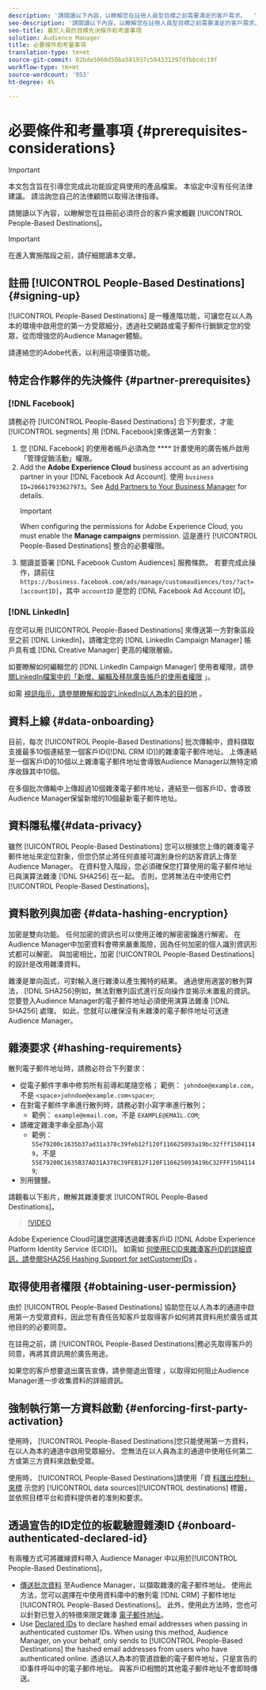 ```yaml
---
description: '請閱讀以下內容，以瞭解您在註冊人員型目標之前需要滿足的客戶需求。  '
seo-description: '請閱讀以下內容，以瞭解您在註冊人員型目標之前需要滿足的客戶需求。  '
seo-title: 基於人員的目標先決條件和考慮事項
solution: Audience Manager
title: 必要條件和考量事項
translation-type: tm+mt
source-git-commit: 02bde5060d50ba581937c504331397dfbbcdc19f
workflow-type: tm+mt
source-wordcount: '953'
ht-degree: 4%

---
```



# 必要條件和考量事項 {#prerequisites-considerations}

>[!IMPORTANT]
>本文包含旨在引導您完成此功能設定與使用的產品檔案。 本協定中沒有任何法律建議。 請洽詢您自己的法律顧問以取得法律指導。

請閱讀以下內容，以瞭解您在註冊前必須符合的客戶需求概觀 [!UICONTROL People-Based Destinations]。

>[!IMPORTANT]
> 在進入實施階段之前，請仔細閱讀本文章。

## 註冊 [!UICONTROL People-Based Destinations] {#signing-up}

[!UICONTROL People-Based Destinations] 是一種進階功能，可讓您在以人為本的環境中啟用您的第一方受眾細分，透過社交網路或電子郵件行銷鎖定您的受眾，從而增強您的Audience Manager體驗。

請連絡您的Adobe代表，以利用這項優質功能。

## 特定合作夥伴的先決條件 {#partner-prerequisites}

### [!DNL Facebook]

請務必符 [!UICONTROL People-Based Destinations] 合下列要求，才能 [!UICONTROL segments] 用 [!DNL Facebook]來傳送第一方對象：

1. 您 [!DNL Facebook] 的使用者帳戶必須為您 **** 計畫使用的廣告帳戶啟用「管理促銷活動」權限。
2. Add the **Adobe Experience Cloud** business account as an advertising partner in your [!DNL Facebook Ad Account]. 使用 `business ID=206617933627973`。See [Add Partners to Your Business Manager](https://www.facebook.com/business/help/1717412048538897) for details.
   >[!IMPORTANT]
   > When configuring the permissions for Adobe Experience Cloud, you must enable the **Manage campaigns** permission. 這是進行 [!UICONTROL People-Based Destinations] 整合的必要權限。
3. 閱讀並簽署 [!DNL Facebook Custom Audiences] 服務條款。 若要完成此操作，請前往 `https://business.facebook.com/ads/manage/customaudiences/tos/?act=[accountID]`，其中 `accountID` 是您的 [!DNL Facebook Ad Account ID]。

### [!DNL LinkedIn]

在您可以用 [!UICONTROL People-Based Destinations] 來傳送第一方對象區段至之前 [!DNL LinkedIn]，請確定您的 [!DNL LinkedIn Campaign Manager] 帳戶具有或 [!DNL Creative Manager] 更高的權限層級。

如要瞭解如何編輯您的 [!DNL LinkedIn Campaign Manager] 使用者權限，請參 [閱LinkedIn檔案中的「新增、編輯及移除廣告帳戶的使用者權限](https://www.linkedin.com/help/lms/answer/5753) 」。

如需 [視訊指示，請參閱瞭解和設定LinkedIn以人為本的目的地](https://docs.adobe.com/content/help/en/audience-manager-learn/tutorials/data-activation/people-based-destinations/understanding-and-configuring-the-linkedin-pbd.html) 。

## 資料上線 {#data-onboarding}

目前，每次 [!UICONTROL People-Based Destinations] 批次傳輸中，資料擷取支援最多10個連結至一個客戶ID([!DNL CRM ID])的雜湊電子郵件地址。 上傳連結至一個客戶ID的10個以上雜湊電子郵件地址會導致Audience Manager以無特定順序收錄其中10個。

在多個批次傳輸中上傳超過10個雜湊電子郵件地址，連結至一個客戶ID，會導致Audience Manager保留新增的10個最新電子郵件地址。

## 資料隱私權{#data-privacy}

雖然 [!UICONTROL People-Based Destinations] 您可以根據您上傳的雜湊電子郵件地址來定位對象，但您仍禁止將任何直接可識別身份的訪客資訊上傳至Audience Manager。 在資料登入階段，您必須確保您打算使用的電子郵件地址已與演算法雜湊 [!DNL SHA256] 在一起。 否則，您將無法在中使用它們 [!UICONTROL People-Based Destinations]。

## 資料散列與加密 {#data-hashing-encryption}

加密是雙向功能。 任何加密的資訊也可以使用正確的解密密鑰進行解密。 在Audience Manager中加密資料會帶來嚴重風險，因為任何加密的個人識別資訊形式都可以解密。 與加密相比，加密 [!UICONTROL People-Based Destinations] 的設計是改用雜湊資料。

雜湊是單向函式，可對輸入進行雜湊以產生獨特的結果。 通過使用適當的散列算法， [!DNL SHA256]例如，無法對散列函式進行反向操作並揭示未置亂的資訊。 您要登入Audience Manager的電子郵件地址必須使用演算法雜湊 [!DNL SHA256] 處理。 如此，您就可以確保沒有未雜湊的電子郵件地址可送達Audience Manager。

## 雜湊要求 {#hashing-requirements}

散列電子郵件地址時，請務必符合下列要求：

* 從電子郵件字串中修剪所有前導和尾隨空格； 範例： `johndoe@example.com`，不是 `<space>johndoe@example.com<space>`;
* 在對電子郵件字串進行散列時，請務必對小寫字串進行散列；
   * 範例： `example@email.com`，不是 `EXAMPLE@EMAIL.COM`;
* 請確定雜湊字串全部為小寫
   * 範例： `55e79200c1635b37ad31a378c39feb12f120f116625093a19bc32fff15041149`，不是 `55E79200C1635B37AD31A378C39FEB12F120F116625093A19bC32FFF15041149`;
* 別用鹽鹽。

請觀看以下影片，瞭解其雜湊要求 [!UICONTROL People-Based Destinations]。

>[!VIDEO](https://video.tv.adobe.com/v/29003/)

Adobe Experience Cloud可讓您選擇透過雜湊客戶ID [!DNL Adobe Experience Platform Identity Service (ECID)]。 如需如 [何使用ECID來雜湊客戶ID的詳細資訊，請參閱SHA256 Hashing Support for setCustomerIDs](https://docs.adobe.com/content/help/en/id-service/using/reference/hashing-support.html) 。

## 取得使用者權限 {#obtaining-user-permission}

由於 [!UICONTROL People-Based Destinations] 協助您在以人為本的通道中啟用第一方受眾資料，因此您有責任告知客戶並取得客戶如何將其資料用於廣告或其他目的的必要同意。

在註冊之前，請 [!UICONTROL People-Based Destinations]務必先取得客戶的同意，再將其資訊用於廣告用途。

如果您的客戶想要退出廣告宣傳，請參閱退出管理 [](../../overview/data-security-and-privacy/data-privacy-requests.md) ，以取得如何阻止Audience Manager進一步收集資料的詳細資訊。

## 強制執行第一方資料啟動 {#enforcing-first-party-activation}

使用時， [!UICONTROL People-Based Destinations]您只能使用第一方資料，在以人為本的通道中啟用受眾細分。 您無法在以人員為主的通道中使用任何第二方或第三方資料來啟動受眾。

使用時， [!UICONTROL People-Based Destinations]請使用「資 [料匯出控制」來標](../data-export-controls.md) 示您的 [!UICONTROL data sources][!UICONTROL destinations] 標籤，並依照目標平台和資料提供者的准則和要求。

## 透過宣告的ID定位的板載驗證雜湊ID {#onboard-authenticated-declared-id}

有兩種方式可將離線資料帶入 Audience Manager 中以用於[!UICONTROL People-Based Destinations]。

* [傳送批次資料](../../integration/sending-audience-data/batch-data-transfer-explained/batch-data-transfer-overview.md) 至Audience Manager，以擷取雜湊的電子郵件地址。 使用此方法，您可以選擇在中使用資料庫中的散列電 [!DNL CRM] 子郵件地址 [!UICONTROL People-Based Destinations]。 此外，使用此方法時，您也可以針對已登入的特徵來限定雜湊 [電子郵件地址](../traits/trait-and-segment-qualification-reference.md)。
* Use [Declared IDs](../declared-ids.md) to declare hashed email addresses when passing in authenticated customer IDs. When using this method, Audience Manager, on your behalf, only sends to [!UICONTROL People-Based Destinations] the hashed email addresses from users who have authenticated online. 透過以人為本的管道啟動的電子郵件地址，只是宣告的ID事件呼叫中的電子郵件地址。 與客戶ID相關的其他電子郵件地址不會即時傳送。
